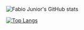 ![Fabio Junior's GitHub stats](https://github-readme-stats.vercel.app/api?username=fabioo-junioor&show_icons=true&theme=gotham&count_private=true)

[![Top Langs](https://github-readme-stats.vercel.app/api/top-langs/?username=fabioo-junioor&layout=compact)](https://github.com/anuraghazra/github-readme-stats)
